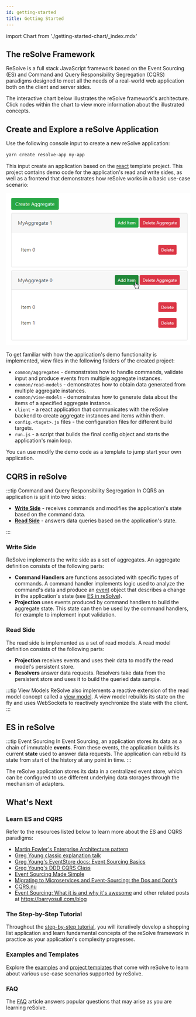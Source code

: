 ```yaml
---
id: getting-started
title: Getting Started
---
```


import Chart from './getting-started-chart/\_index.mdx'

## The reSolve Framework

ReSolve is a full stack JavaScript framework based on the Event Sourcing (ES) and Command and Query Responsibility Segregation (CQRS) paradigms designed to meet all the needs of a real-world web application both on the client and server sides.

The interactive chart below illustrates the reSolve framework's architecture. Click nodes within the chart to view more information about the illustrated concepts.

<Chart />

## Create and Explore a reSolve Application

Use the following console input to create a new reSolve application:

```sh
yarn create resolve-app my-app
```

This input create an application based on the [react](https://github.com/reimagined/resolve/tree/dev/templates/js/react) template project. This project contains demo code for the application's read and write sides, as well as a frontend that demonstrates how reSolve works in a basic use-case scenario:

![new-application](assets/getting-started-new-app.png)

To get familiar with how the application's demo functionality is implemented, view files in the following folders of the created project:

- `common/aggregates` - demonstrates how to handle commands, validate input and produce events from multiple aggregate instances.
- `common/read-models` - demonstrates how to obtain data generated from multiple aggregate instances.
- `common/view-models` - demonstrates how to generate data about the items of a specified aggregate instance.
- `client` - a react application that communicates with the reSolve backend to create aggregate instances and items within them.
- `config.<taget>.js` files - the configuration files for different build targets.
- `run.js` - a script that builds the final config object and starts the application's main loop.

You can use modify the demo code as a template to jump start your own application.

## CQRS in reSolve

:::tip Command and Query Responsibility Segregation
In CQRS an application is split into two sides:

- [**Write Side**](#write-side) - receives commands and modifies the application's state based on the command data.
- [**Read Side**](#read-side) - answers data queries based on the application's state.

:::

### Write Side

ReSolve implements the write side as a set of aggregates. An aggregate definition consists of the following parts:

- **Command Handlers** are functions associated with specific types of commands. A command handler implements logic used to analyze the command's data and produce an [event](api/event.md) object that describes a change in the application's state (see [ES in reSolve](#es-in-resolve)).
- **Projection** uses events produced by command handlers to build the aggregate state. This state can then be used by the command handlers, for example to implement input validation.

### Read Side

The read side is implemented as a set of read models. A read model definition consists of the following parts:

- **Projection** receives events and uses their data to modify the read model's persistent store.
- **Resolvers** answer data requests. Resolvers take data from the persistent store and uses it to build the queried data sample.

:::tip View Models
ReSolve also implements a reactive extension of the read model concept called a [view model](read-side.md#view-model-specifics). A view model rebuilds its state on the fly and uses WebSockets to reactively synchronize the state with the client.
:::

## ES in reSolve

:::tip Event Sourcing
In Event Sourcing, an application stores its data as a chain of immutable **events**. From these events, the application builds its current **state** used to answer data requests. The application can rebuild its state from start of the history at any point in time.
:::

The reSolve application stores its data in a centralized event store, which can be configured to use different underlying data storages through the mechanism of adapters.

## What's Next

### Learn ES and CQRS

Refer to the resources listed below to learn more about the ES and CQRS paradigms:

- [Martin Fowler's Enterprise Architecture pattern](https://martinfowler.com/eaaDev/EventSourcing.html)
- [Greg Young classic explanation talk](https://www.youtube.com/watch?v=8JKjvY4etTY)
- [Greg Young's EventStore docs: Event Sourcing Basics](https://eventstore.org/docs/event-sourcing-basics/index.html)
- [Greg Young's DDD CQRS Class](https://www.youtube.com/watch?v=whCk1Q87_ZI)
- [Event Sourcing Made Simple](https://kickstarter.engineering/event-sourcing-made-simple-4a2625113224)
- [Migrating to Microservices and Event-Sourcing: the Dos and Dont’s](https://hackernoon.com/migrating-to-microservices-and-event-sourcing-the-dos-and-donts-195153c7487d)
- [CQRS.nu](http://www.cqrs.nu)
- [Event Sourcing: What it is and why it's awesome](https://barryosull.com/blog/event-sourcing-what-it-is-and-why-it-s-awesome) and other related posts at https://barryosull.com/blog

### The Step-by-Step Tutorial

Throughout the [step-by-step tutorial](tutorial.md), you will iteratively develop a shopping list application and learn fundamental concepts of the reSolve framework in practice as your application's complexity progresses.

### Examples and Templates

Explore the [examples](https://github.com/reimagined/resolve/tree/dev/examples) and [project templates](https://github.com/reimagined/resolve/tree/dev/templates) that come with reSolve to learn about various use-case scenarios supported by reSolve.

### FAQ

The [FAQ](faq.md) article answers popular questions that may arise as you are learning reSolve.
